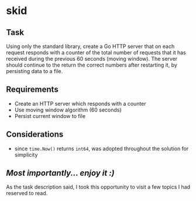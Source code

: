 # skid

## Task
Using only the standard library, create a Go HTTP server that on each request
responds with a counter of the total number of requests that it has received
during the previous 60 seconds (moving window). The server should continue to
the return the correct numbers after restarting it, by persisting data to a
file.

## Requirements
* Create an HTTP server which responds with a counter
* Use moving window algorithm (60 seconds)
* Persist current window to file

## Considerations
* since `time.Now()` returns `int64`, was adopted throughout the solution for simplicity

## *Most importantly... enjoy it :)*
As the task description said, I took this opportunity to visit a few topics I
had reserved to read.